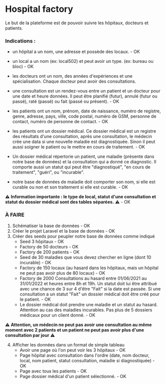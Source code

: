 # Hospital factory

Le but de la plateforme est de pouvoir suivre les hôpitaux, docteurs et patients.

### Indications :

- un hôpital a un nom, une adresse et possède des locaux. - OK

- un local a un nom (ex: local502) et peut avoir un type. (ex: bureau ou bloc) - OK

- les docteurs ont un nom, des années d'expériences et une spécialisation. Chaque docteur peut avoir des consultations.

- une consultation est un rendez-vous entre un patient et un docteur pour une date et heure données. Il peut être planifié (futur), annulé (futur ou passé), raté (passé) ou fait (passé ou présent). - OK

- les patients ont un nom, prénom, date de naissance, numéro de registre, genre, adresse, pays, ville, code postal, numéro de GSM, personne de contact, numéro de personne de contact. - OK

- les patients ont un dossier médical. Ce dossier médical est un registre des résultats d'une consultation, après une consultation, le médecin crée une data si une nouvelle maladie est diagnostiquée. Sinon il peut aussi soigner le patient ou le mettre en cours de traitement. - OK

- Un dossier médical répertorie un patient, une maladie (présente dans notre base de données) et la consultation qui a donné ce diagnostic. Il comporte aussi un statut qui peut être "diagnostiqué", "en cours de traitement", "guéri", ou "incurable".

- notre base de données de maladie doit comporter son nom, si elle est curable ou non et son traitement si elle est curable. - OK


⚠️ **Information importante : le type de local, statut d'une consultation et statut du dossier médical sont des tables séparées.** ⚠️ - OK

### À FAIRE
1) Schématiser la base de données - OK
2) Créer le projet Laravel et la base de données - OK
3) Créer des seeds pour peupler notre base de données comme indiqué
    - Seed 3 hôpitaux - OK
    - Factory de 50 docteurs - OK
    - Factory de 200 patients - OK
    - Seed de 30 maladies que vous devez chercher en ligne (dont 10 incurable) - OK
    - Factory de 150 locaux (au hasard dans les hôpitaux, mais un hôpital ne peut pas avoir plus de 80 locaux) - OK
    - Factory de 2000 Consultations au hasard entre 01/06/2021 au 31/01/2022 et heures entre 8h et 19h. Un statut doit lui être attribué avec une chance de 3 sur 4 d'être "Fait" si la date est passée. Si une consultation a un statut "Fait" un dossier médical doit être créé pour le patient. - OK
    - Le dossier médical doit prendre une maladie et un statut au hasard. Attention au cas des maladies incurables. Pas plus de 5 dossiers médicaux pour un client donné. - OK

⚠️ **Attention, un médecin ne peut pas avoir une consultation au même moment avec 2 patients et un patient ne peut pas avoir plus d'une consultation par jour** ⚠️

4) Afficher les données dans un format de simple tableau
    - Avoir une page où l'on peut voir les 3 hôpitaux - OK
    - Page hôpital avec consultation dans l'ordre (date, nom docteur, local, nom patient, statut consultation, maladie si diagnostiquée) - OK
    - Page avec tous les patients - OK
    - Page dossier médical d'un patient sélectionné. - OK
